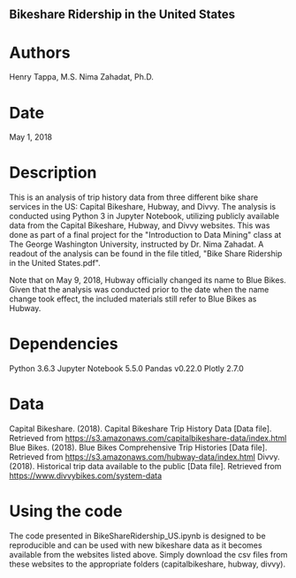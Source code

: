 ## Bikeshare Ridership in the United States

# Authors
Henry Tappa, M.S.
Nima Zahadat, Ph.D.

# Date
May 1, 2018

# Description
This is an analysis of trip history data from three different bike share services in the US: Capital Bikeshare, Hubway, and Divvy. The analysis is conducted using Python 3 in Jupyter Notebook, utilizing publicly available data from the Capital Bikeshare, Hubway, and Divvy websites. This was done as part of a final project for the "Introduction to Data Mining" class at The George Washington University, instructed by Dr. Nima Zahadat. A readout of the analysis can be found in the file titled, "Bike Share Ridership in the United States.pdf".

Note that on May 9, 2018, Hubway officially changed its name to Blue Bikes. Given that the analysis was conducted prior to the date when the name change took effect, the included materials still refer to Blue Bikes as Hubway.

# Dependencies
Python 3.6.3
Jupyter Notebook 5.5.0
Pandas v0.22.0
Plotly 2.7.0

# Data
Capital Bikeshare. (2018). Capital Bikeshare Trip History Data [Data file]. Retrieved from https://s3.amazonaws.com/capitalbikeshare-data/index.html
Blue Bikes. (2018). Blue Bikes Comprehensive Trip Histories [Data file]. Retrieved from https://s3.amazonaws.com/hubway-data/index.html
Divvy. (2018). Historical trip data available to the public [Data file]. Retrieved from https://www.divvybikes.com/system-data

# Using the code
The code presented in BikeShareRidership_US.ipynb is designed to be reproducible and can be used with new bikeshare data as it becomes available from the websites listed above. Simply download the csv files from these websites to the appropriate folders (capitalbikeshare, hubway, divvy).
